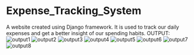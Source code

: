 # Expense_Tracking_System
A website created using Django framework.
It is used to track our daily expenses and get a better insight of our spending habits.
OUTPUT:
![output1](https://user-images.githubusercontent.com/68295389/125159172-6ec86100-e193-11eb-9c7d-9218f5055aaa.PNG)
![output2](https://user-images.githubusercontent.com/68295389/125159180-7982f600-e193-11eb-9f75-afc296ffb504.PNG)
![output3](https://user-images.githubusercontent.com/68295389/125159181-7a1b8c80-e193-11eb-8c13-27ba71c92552.PNG)
![output4](https://user-images.githubusercontent.com/68295389/125159183-7ab42300-e193-11eb-8054-b67e2c9eba6a.PNG)
![output5](https://user-images.githubusercontent.com/68295389/125159184-7ab42300-e193-11eb-90c7-878ffa3d3114.PNG)
![output6](https://user-images.githubusercontent.com/68295389/125159177-77209c00-e193-11eb-9e13-dd405e8a2a8c.PNG)
![output7](https://user-images.githubusercontent.com/68295389/125159178-7851c900-e193-11eb-8e89-c2a3b7007511.PNG)
![output8](https://user-images.githubusercontent.com/68295389/125159179-78ea5f80-e193-11eb-9ae5-e4749d41f92f.PNG)

